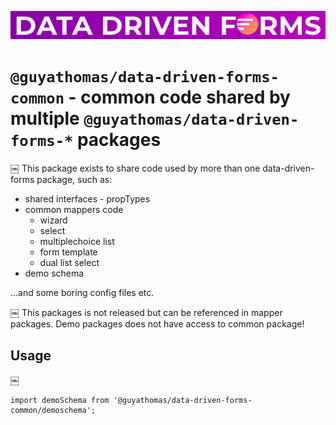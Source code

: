 [![Data Driven Form logo](https://raw.githubusercontent.com/data-driven-forms/react-forms/master/images/logo.png)](https://data-driven-forms.org/)

# `@guyathomas/data-driven-forms-common` - common code shared by multiple `@guyathomas/data-driven-forms-*` packages
￼
This package exists to share code used by more than one data-driven-forms package, such as:

- shared interfaces - propTypes
- common mappers code 
  - wizard
  - select
  - multiplechoice list
  - form template
  - dual list select
- demo schema

...and some boring config files etc.

￼
This packages is not released but can be referenced in mapper packages. Demo packages does not have access to common package!

## Usage
￼
```
import demoSchema from '@guyathomas/data-driven-forms-common/demoschema';

```
